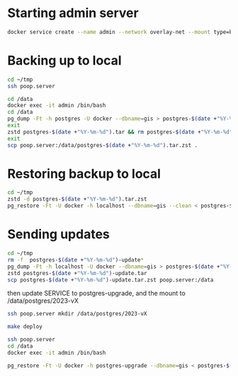 
# Starting admin server

```bash
docker service create --name admin --network overlay-net --mount type=bind,source=/data,target=/data ubuntu:noble sleep 3000000
```

# Backing up to local

```bash
cd ~/tmp
ssh poop.server

cd /data
docker exec -it admin /bin/bash
cd /data
pg_dump -Ft -h postgres -U docker --dbname=gis > postgres-$(date +"%Y-%m-%d").tar
exit
zstd postgres-$(date +"%Y-%m-%d").tar && rm postgres-$(date +"%Y-%m-%d").tar
exit
scp poop.server:/data/postgres-$(date +"%Y-%m-%d").tar.zst .

```

# Restoring backup to local

```bash
cd ~/tmp
zstd -d postgres-$(date +"%Y-%m-%d").tar.zst
pg_restore -Ft -U docker -h localhost --dbname=gis --clean < postgres-$(date +"%Y-%m-%d").tar
```


# Sending updates

```bash
cd ~/tmp
rm -f  postgres-$(date +"%Y-%m-%d")-update*
pg_dump -Ft -h localhost -U docker --dbname=gis > postgres-$(date +"%Y-%m-%d")-update.tar
zstd postgres-$(date +"%Y-%m-%d")-update.tar
scp postgres-$(date +"%Y-%m-%d")-update.tar.zst poop.server:/data
```

then update SERVICE to postgres-upgrade, and the mount to /data/postgres/2023-vX

```bash
ssh poop.server mkdir /data/postgres/2023-vX

make deploy

ssh poop.server
cd /data
docker exec -it admin /bin/bash

pg_restore -Ft -U docker -h postgres-upgrade --dbname=gis < postgres-$(date +"%Y-%m-%d")-update.tar
```





